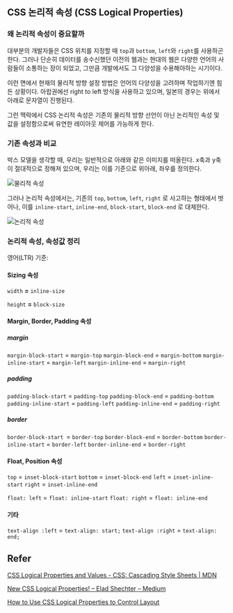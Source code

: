 ## CSS 논리적 속성 (CSS Logical Properties)

### 왜 논리적 속성이 중요할까

대부분의 개발자들은 CSS 위치를 지정할 때 `top`과 `bottom`, `left`와 `right`를 사용하곤 한다. 그러나 단순히 데이터를 송수신했던 이전의 웹과는 현대의 웹은 다양한 언어의 사람들이 소통하는 장이 되었고, 그만큼 개발에서도 그 다양성을 수용해야하는 시기이다.

이런 면에서 현재의 물리적 방향 설정 방법은 언어의 다양성을 고려하며 작업하기엔 힘든 상황이다. 아랍권에선 right to left 방식을 사용하고 있으며, 일본의 경우는 위에서 아래로 문자열이 진행된다. 

그런 맥락에서 CSS 논리적 속성은 기존의 물리적 방향 선언이 아닌 논리적인 속성 및 값을 설정함으로써 유연한 레이아웃 제어를 가능하게 한다.



### 기존 속성과 비교

박스 모델을 생각할 때, 우리는 일반적으로 아래와 같은 이미지를 떠올린다. x축과 y축이 절대적으로 정해져 있으며, 우리는 이를 기준으로 위아래, 좌우를 정의한다.

![물리적 속성](https://cdn-images-1.medium.com/max/1000/1*1EXpE-VzrUbV69aeWf1IGA.png)



그러나 논리적 속성에서는, 기존의 `top`, `bottom`, `left`, `right` 로 사고하는 형태에서 벗어나, 이를 `inline-start`, `inline-end`, `block-start`, `block-end` 로 대체한다.



![논리적 속성](https://cdn-images-1.medium.com/max/1000/1*KD9Qh9eo04XLnbHu1_UOcg.png)



### 논리적 속성, 속성값 정리

영어(LTR) 기준:



#### Sizing 속성

`width` **=** `inline-size`

`height` **=** `block-size`



#### Margin, Border, Padding 속성

##### margin

`margin-block-start` = `margin-top`
`margin-block-end` = `margin-bottom`
`margin-inline-start` = `margin-left`
`margin-inline-end` = `margin-right`



##### padding

`padding-block-start` = `padding-top`
`padding-block-end` = `padding-bottom`
`padding-inline-start` = `padding-left`
`padding-inline-end` = `padding-right`



##### border

`border-block-start `= `border-top`
`border-block-end` = `border-bottom`
`border-inline-start` = `border-left`
`border-inline-end` = `border-right`



#### Float, Position 속성

`top` = `inset-block-start`
`bottom` = `inset-block-end`
`left` = `inset-inline-start`
`right` = `inset-inline-end`

`float: left` = `float: inline-start`
`float: right` = `float: inline-end`



#### 기타

`text-align :left` = `text-align: start;`
`text-align :right` = `text-align: end;`



## Refer

[CSS Logical Properties and Values - CSS: Cascading Style Sheets | MDN](<https://developer.mozilla.org/en-US/docs/Web/CSS/CSS_Logical_Properties>)

[New CSS Logical Properties! – Elad Shechter – Medium](<https://medium.com/@elad/new-css-logical-properties-bc6945311ce7>)

[How to Use CSS Logical Properties to Control Layout](<https://webdesign.tutsplus.com/tutorials/how-to-use-css-logical-properties--cms-33024>)